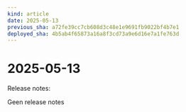 ```yaml
---
kind: article
date: 2025-05-13
previous_sha: a72fe39cc7cb608d3c48e1e9691fb9022bf4b7e1
deployed_sha: 4b5ab4f65873a16a8f3cd73a9e6d16e7a1fe763d
---
```


# 2025-05-13

Release notes:

Geen release notes
